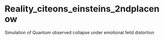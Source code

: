 # Reality_citeons_einsteins_2ndplacenow
Simulation of Quantum observed collapse under emotional feild distortion 
